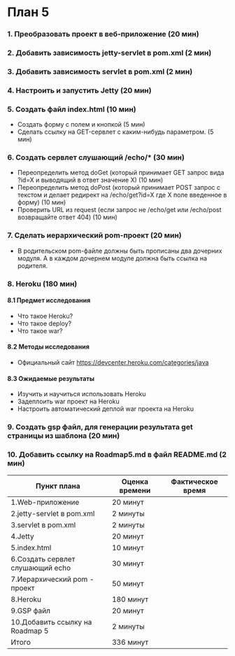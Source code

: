 # План 5
### 1. Преобразовать проект в веб-приложение (20 мин)
### 2. Добавить зависимость jetty-servlet в pom.xml (2 мин)
### 3. Добавить зависимость servlet в pom.xml (2 мин)
### 4. Настроить и запустить Jetty (20 мин)
### 5. Создать файл index.html (10 мин)
  - Создать форму с полем и кнопкой (5 мин)
  - Сделать ссылку на GET-сервлет с каким-нибудь параметром. (5 мин)
### 6. Создать сервлет слушающий /echo/* (30 мин)
  - Переопределить метод doGet (который принимает GET запрос вида ?id=X и выводящий в ответ значение X) (10 мин)
  - Переопределить метод doPost (который принимает POST запрос с текстом и делает редирект на /echo/get?id=X где X поле введенное в форму) (10 мин)
  - Проверить URL из request (если запрос не /echo/get или /echo/post возвращайте ответ 404) (10 мин)
### 7. Сделать иерархический pom-проект (20 мин)
  - В родительском pom-файле должны быть прописаны два дочерних модуля. А в каждом дочернем модуле должна быть ссылка на родителя.

### 8. Heroku  (180 мин)
#### 8.1 Предмет исследования
  - Что такое Heroku?
  - Что такое deploy?
  - Что такое war?
#### 8.2 Методы исследования
  - Официальный сайт https://devcenter.heroku.com/categories/java
#### 8.3 Ожидаемые результаты
  - Изучить и научиться использовать Heroku
  - Задеплоить war проект на Heroku
  - Настроить автоматический деплой war проекта на Heroku

### 9. Создать gsp файл, для генерации результата get страницы из шаблона (20 мин)
### 10. Добавить ссылку на Roadmap5.md в файл README.md (2 мин)

| Пункт плана                         | Оценка времени                | Фактическое время        |
|-------------------------------------|-------------------------------|--------------------------|
| 1.Web-приложение			      |  20 минут                    | 	                 |
| 2.jetty-servlet в pom.xml	                      |  2 минуты                    | 	                 |
| 3.servlet в pom.xml                 |  2 минуты                      | 	                 |
| 4.Jetty       |  20 минут                     |   	                 |
| 5.index.html	      |  10 минут                     | 	                 |
| 6.Создать сервлет слушающий echo  |  30 минут                     | 	                 |
| 7.Иерархический pom - проект                |  50 минут                     | 	                 |
| 8.Heroku                |  180 минут                     | 	                 |
| 9.GSP файл              |  20 минут                     | 	                 |
| 10.Добавить ссылку на Roadmap 5                |  2 минуты                     | 	                 |
| Итого                               |  336 минут		      | 			 |


